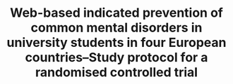 --- 
abstract: '' 
authors: 
 - P Musiat
 -  R Potterton
 -  G Gordon
 -  L Spencer
 -  M Zeiler
 -  K Waldherr
 -  S Kuso
 -  ...
doi: '' 
featured: false 
publication: '*Internet interventions*, 139' 
publication_short: '' 
publishDate: '2019-01-01' 
title: 'Web-based indicated prevention of common mental disorders in university students in four European countries–Study protocol for a randomised controlled trial' 
url_code: '' 
url_dataset: '' 
url_pdf: '' 
url_poster: '' 
url_project: '' 
url_slides: '' 
url_source: '' 
url_video: '' 
---